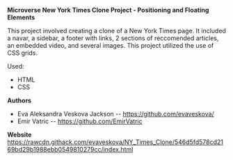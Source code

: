 **Microverse New York Times Clone Project - Positioning and Floating Elements**

This project involved creating a clone of a New York Times page. It included a navar, a sidebar, a footer with links, 2 sections of reccomended articles, an embedded video, and several images.
This project utilized the use of CSS grids.

Used:

- HTML
- CSS

**Authors**

- Eva Aleksandra Veskova Jackson -- https://github.com/evaveskova/
- Emir Vatric -- https://github.com/EmirVatric

**Website**
https://rawcdn.githack.com/evaveskova/NY_Times_Clone/546d5fd578cd2169bd29b1988ebb0549810279cc/index.html
